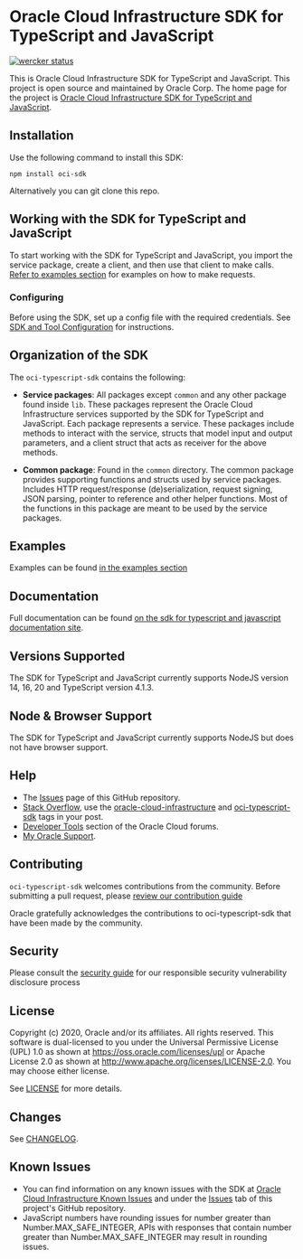 # Oracle Cloud Infrastructure SDK for TypeScript and JavaScript

[![wercker status](https://app.wercker.com/status/09bc4818e7b1d70b04285331a9bdbc41/s/master "wercker status")](https://app.wercker.com/project/byKey/09bc4818e7b1d70b04285331a9bdbc41)

This is Oracle Cloud Infrastructure SDK for TypeScript and JavaScript. This project is open source and maintained by Oracle Corp.
The home page for the project is [Oracle Cloud Infrastructure SDK for TypeScript and JavaScript](https://github.com/oracle/oci-typescript-sdk/).

## Installation

Use the following command to install this SDK:

```
npm install oci-sdk
```

Alternatively you can git clone this repo.

## Working with the SDK for TypeScript and JavaScript

To start working with the SDK for TypeScript and JavaScript, you import the service package, create a client, and then use that client to make calls. [Refer to examples section](https://github.com/oracle/oci-typescript-sdk/tree/master/examples) for examples on how to make requests.

### Configuring

Before using the SDK, set up a config file with the required credentials. See [SDK and Tool Configuration](https://docs.cloud.oracle.com/Content/API/Concepts/sdkconfig.htm) for instructions.

## Organization of the SDK

The `oci-typescript-sdk` contains the following:

- **Service packages**: All packages except `common` and any other package found inside `lib`. These packages represent
  the Oracle Cloud Infrastructure services supported by the SDK for TypeScript and JavaScript. Each package represents a service.
  These packages include methods to interact with the service, structs that model
  input and output parameters, and a client struct that acts as receiver for the above methods.

- **Common package**: Found in the `common` directory. The common package provides supporting functions and structs used by service packages.
  Includes HTTP request/response (de)serialization, request signing, JSON parsing, pointer to reference and other helper functions. Most of the functions
  in this package are meant to be used by the service packages.

## Examples

Examples can be found [in the examples section](https://github.com/oracle/oci-typescript-sdk/tree/master/examples)

## Documentation

Full documentation can be found [on the sdk for typescript and javascript documentation site](https://docs.cloud.oracle.com/en-us/iaas/Content/API/SDKDocs/typescriptsdk.htm).

## Versions Supported

The SDK for TypeScript and JavaScript currently supports NodeJS version 14, 16, 20 and TypeScript version 4.1.3.

## Node & Browser Support

The SDK for TypeScript and JavaScript currently supports NodeJS but does not have browser support.

## Help

- The [Issues](https://github.com/oracle/oci-typescript-sdk/issues) page of this GitHub repository.
- [Stack Overflow](https://stackoverflow.com/), use the [oracle-cloud-infrastructure](https://stackoverflow.com/questions/tagged/oracle-cloud-infrastructure) and [oci-typescript-sdk](https://stackoverflow.com/questions/tagged/oci-typescript-sdk) tags in your post.
- [Developer Tools](https://community.oracle.com/community/cloud_computing/bare-metal/content?filterID=contentstatus%5Bpublished%5D~category%5Bdeveloper-tools%5D&filterID=contentstatus%5Bpublished%5D~objecttype~objecttype%5Bthread%5D) section of the Oracle Cloud forums.
- [My Oracle Support](https://support.oracle.com).

## Contributing

`oci-typescript-sdk` welcomes contributions from the community. Before submitting a pull request, please [review our contribution guide](./CONTRIBUTING.md)

Oracle gratefully acknowledges the contributions to oci-typescript-sdk that have been made by the community.

## Security

Please consult the [security guide](./SECURITY.md) for our responsible security vulnerability disclosure process

## License

Copyright (c) 2020, Oracle and/or its affiliates. All rights reserved.
This software is dual-licensed to you under the Universal Permissive License (UPL) 1.0 as shown at https://oss.oracle.com/licenses/upl
or Apache License 2.0 as shown at http://www.apache.org/licenses/LICENSE-2.0. You may choose either license.

See [LICENSE](https://github.com/oracle/oci-typescript-sdk/tree/master/LICENSE.txt) for more details.

## Changes

See [CHANGELOG](https://github.com/oracle/oci-typescript-sdk/tree/master/CHANGELOG.md).

## Known Issues

- You can find information on any known issues with the SDK at [Oracle Cloud Infrastructure Known Issues](https://docs.cloud.oracle.com/en-us/iaas/Content/knownissues.htm) and under the [Issues](https://github.com/oracle/oci-typescript-sdk/issues) tab of this project's GitHub repository.
- JavaScript numbers have rounding issues for number greater than Number.MAX_SAFE_INTEGER, APIs with responses that contain number greater than Number.MAX_SAFE_INTEGER may result in rounding issues.
